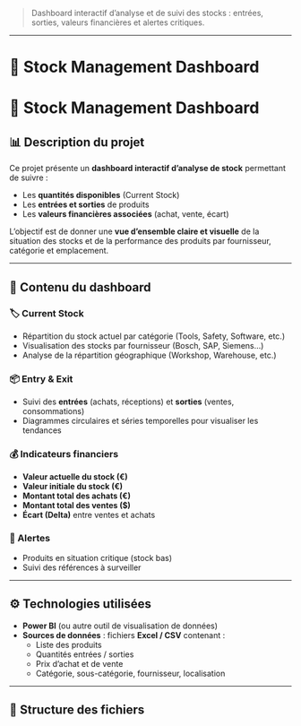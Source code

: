 > Dashboard interactif d’analyse et de suivi des stocks : entrées, sorties, valeurs financières et alertes critiques.

---

# 🧾 Stock Management Dashboard



# 🧾 Stock Management Dashboard

## 📊 Description du projet
Ce projet présente un **dashboard interactif d’analyse de stock** permettant de suivre :
- Les **quantités disponibles** (Current Stock)  
- Les **entrées et sorties** de produits  
- Les **valeurs financières associées** (achat, vente, écart)  

L’objectif est de donner une **vue d’ensemble claire et visuelle** de la situation des stocks et de la performance des produits par fournisseur, catégorie et emplacement.

---

## 🧩 Contenu du dashboard

### 🏷️ Current Stock
- Répartition du stock actuel par catégorie (Tools, Safety, Software, etc.)  
- Visualisation des stocks par fournisseur (Bosch, SAP, Siemens…)  
- Analyse de la répartition géographique (Workshop, Warehouse, etc.)

### 📦 Entry & Exit
- Suivi des **entrées** (achats, réceptions) et **sorties** (ventes, consommations)  
- Diagrammes circulaires et séries temporelles pour visualiser les tendances

### 💰 Indicateurs financiers
- **Valeur actuelle du stock (€)**  
- **Valeur initiale du stock (€)**  
- **Montant total des achats (€)**  
- **Montant total des ventes ($)**  
- **Écart (Delta)** entre ventes et achats

### 🚨 Alertes
- Produits en situation critique (stock bas)  
- Suivi des références à surveiller

---

## ⚙️ Technologies utilisées
- **Power BI** (ou autre outil de visualisation de données)  
- **Sources de données** : fichiers **Excel / CSV** contenant :  
  - Liste des produits  
  - Quantités entrées / sorties  
  - Prix d’achat et de vente  
  - Catégorie, sous-catégorie, fournisseur, localisation  

---

## 📁 Structure des fichiers
